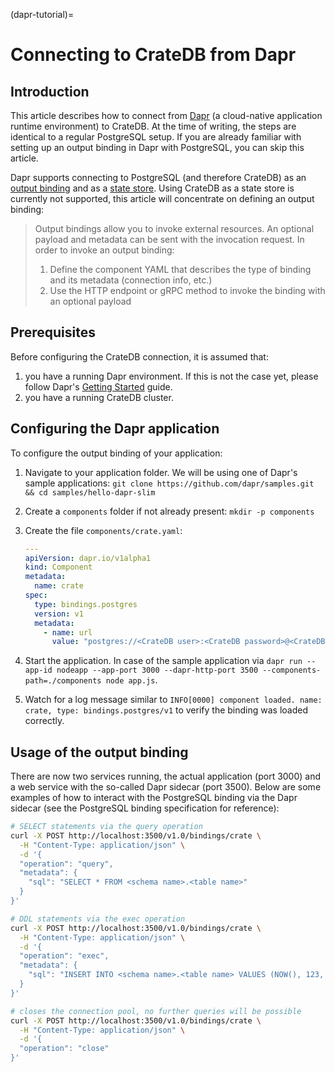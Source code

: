 (dapr-tutorial)=
# Connecting to CrateDB from Dapr

## Introduction
This article describes how to connect from [Dapr](https://dapr.io) (a cloud-native application runtime environment) to CrateDB. At the time of writing, the steps are identical to a regular PostgreSQL setup. If you are already familiar with setting up an output binding in Dapr with PostgreSQL, you can skip this article.

Dapr supports connecting to PostgreSQL (and therefore CrateDB) as an [output binding](https://docs.dapr.io/reference/components-reference/supported-bindings/) and as a [state store](https://docs.dapr.io/reference/components-reference/supported-state-stores/setup-postgresql-v2/). Using CrateDB as a state store is currently not supported, this article will concentrate on defining an output binding:

> Output bindings allow you to invoke external resources. An optional payload and metadata can be sent with the invocation request.
> In order to invoke an output binding:
> 1. Define the component YAML that describes the type of binding and its metadata (connection info, etc.)
> 2. Use the HTTP endpoint or gRPC method to invoke the binding with an optional payload

## Prerequisites
Before configuring the CrateDB connection, it is assumed that:
1. you have a running Dapr environment. If this is not the case yet, please follow Dapr's [Getting Started](https://docs.dapr.io/getting-started/) guide.
2. you have a running CrateDB cluster.

## Configuring the Dapr application
To configure the output binding of your application:
1. Navigate to your application folder. We will be using one of Dapr's sample applications: `git clone https://github.com/dapr/samples.git && cd samples/hello-dapr-slim`
2. Create a `components` folder if not already present: `mkdir -p components`
3. Create the file `components/crate.yaml`:

      ```yaml
   ---
   apiVersion: dapr.io/v1alpha1
   kind: Component
   metadata:
        name: crate
   spec:
        type: bindings.postgres
        version: v1
        metadata:
          - name: url
            value: "postgres://<CrateDB user>:<CrateDB password>@<CrateDB host>/doc?ssl=true&&sslfactory=org.postgresql.ssl.NonValidatingFactory"
      ```

4. Start the application. In case of the sample application via `dapr run --app-id nodeapp --app-port 3000 --dapr-http-port 3500 --components-path=./components node app.js`.
5. Watch for a log message similar to `INFO[0000] component loaded. name: crate, type: bindings.postgres/v1` to verify the binding was loaded correctly.

## Usage of the output binding
There are now two services running, the actual application (port 3000) and a web service with the so-called Dapr sidecar (port 3500). Below are some examples of how to interact with the PostgreSQL binding via the Dapr sidecar (see the PostgreSQL binding specification for reference):

```bash
# SELECT statements via the query operation
curl -X POST http://localhost:3500/v1.0/bindings/crate \
  -H "Content-Type: application/json" \
  -d '{
  "operation": "query",
  "metadata": {
    "sql": "SELECT * FROM <schema name>.<table name>"
  }
}'

# DDL statements via the exec operation
curl -X POST http://localhost:3500/v1.0/bindings/crate \
  -H "Content-Type: application/json" \
  -d '{
  "operation": "exec",
  "metadata": {
    "sql": "INSERT INTO <schema name>.<table name> VALUES (NOW(), 123, '"'"'some string...'"'"')"
  }
}'

# closes the connection pool, no further queries will be possible
curl -X POST http://localhost:3500/v1.0/bindings/crate \
  -H "Content-Type: application/json" \
  -d '{
  "operation": "close"
}'
```
